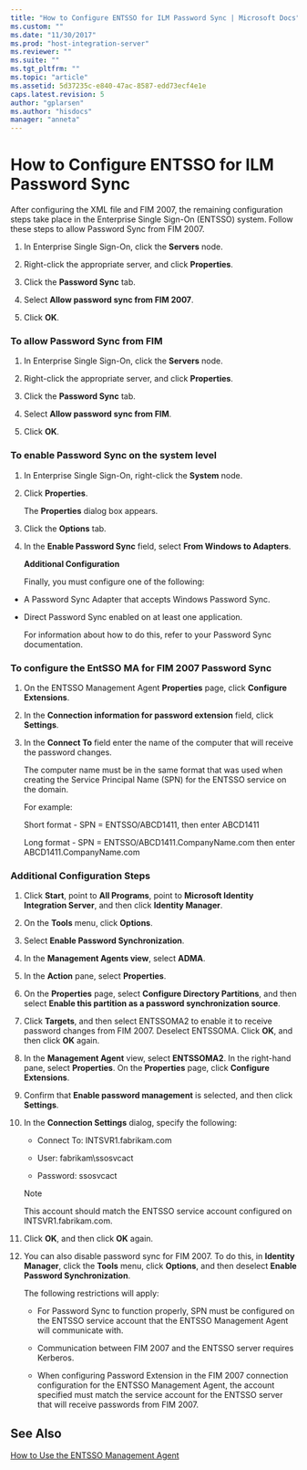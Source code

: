 ```yaml
---
title: "How to Configure ENTSSO for ILM Password Sync | Microsoft Docs"
ms.custom: ""
ms.date: "11/30/2017"
ms.prod: "host-integration-server"
ms.reviewer: ""
ms.suite: ""
ms.tgt_pltfrm: ""
ms.topic: "article"
ms.assetid: 5d37235c-e840-47ac-8587-edd73ecf4e1e
caps.latest.revision: 5
author: "gplarsen"
ms.author: "hisdocs"
manager: "anneta"
---
```

# How to Configure ENTSSO for ILM Password Sync
After configuring the XML file and FIM 2007, the remaining configuration steps take place in the Enterprise Single Sign-On (ENTSSO) system. Follow these steps to allow Password Sync from FIM 2007.  
  
1.  In Enterprise Single Sign-On, click the **Servers** node.  
  
2.  Right-click the appropriate server, and click **Properties**.  
  
3.  Click the **Password Sync** tab.  
  
4.  Select **Allow password sync from FIM 2007**.  
  
5.  Click **OK**.  
  
### To allow Password Sync from FIM  
  
1.  In Enterprise Single Sign-On, click the **Servers** node.  
  
2.  Right-click the appropriate server, and click **Properties**.  
  
3.  Click the **Password Sync** tab.  
  
4.  Select **Allow password sync from FIM**.  
  
5.  Click **OK**.  
  
### To enable Password Sync on the system level  
  
1. In Enterprise Single Sign-On, right-click the **System** node.  
  
2. Click **Properties**.  
  
    The **Properties** dialog box appears.  
  
3. Click the **Options** tab.  
  
4. In the **Enable Password Sync** field, select **From Windows to Adapters**.  
  
   **Additional Configuration**  
  
   Finally, you must configure one of the following:  
  
- A Password Sync Adapter that accepts Windows Password Sync.  
  
- Direct Password Sync enabled on at least one application.  
  
  For information about how to do this, refer to your Password Sync documentation.  
  
### To configure the EntSSO MA for FIM 2007 Password Sync  
  
1.  On the ENTSSO Management Agent **Properties** page, click **Configure Extensions**.  
  
2.  In the **Connection information for password extension** field, click **Settings**.  
  
3.  In the **Connect To** field enter the name of the computer that will receive the password changes.  
  
     The computer name must be in the same format that was used when creating the Service Principal Name (SPN) for the ENTSSO service on the domain.  
  
     For example:  
  
     Short format - SPN = ENTSSO/ABCD1411, then enter ABCD1411  
  
     Long format - SPN = ENTSSO/ABCD1411.CompanyName.com then enter ABCD1411.CompanyName.com  
  
### Additional Configuration Steps  
  
1.  Click **Start**, point to **All Programs**, point to **Microsoft Identity Integration Server**, and then click **Identity Manager**.  
  
2.  On the **Tools** menu, click **Options**.  
  
3.  Select **Enable Password Synchronization**.  
  
4.  In the **Management Agents view**, select **ADMA**.  
  
5.  In the **Action** pane, select **Properties**.  
  
6.  On the **Properties** page, select **Configure Directory Partitions**, and then select **Enable this partition as a password synchronization source**.  
  
7.  Click **Targets**, and then select ENTSSOMA2 to enable it to receive password changes from FIM 2007. Deselect ENTSSOMA. Click **OK**, and then click **OK** again.  
  
8.  In the **Management Agent** view, select **ENTSSOMA2**. In the right-hand pane, select **Properties**. On the **Properties** page, click **Configure Extensions**.  
  
9. Confirm that **Enable password management** is selected, and then click **Settings**.  
  
10. In the **Connection Settings** dialog, specify the following:  
  
    -   Connect To: INTSVR1.fabrikam.com  
  
    -   User: fabrikam\ssosvcact  
  
    -   Password: ssosvcact  
  
    > [!NOTE]
    >  This account should match the ENTSSO service account configured on INTSVR1.fabrikam.com.  
  
11. Click **OK**, and then click **OK** again.  
  
12. You can also disable password sync for FIM 2007. To do this, in **Identity Manager**, click the **Tools** menu, click **Options**, and then deselect **Enable Password Synchronization**.  
  
     The following restrictions will apply:  
  
    -   For Password Sync to function properly, SPN must be configured on the ENTSSO service account that the ENTSSO Management Agent will communicate with.  
  
    -   Communication between FIM 2007 and the ENTSSO server requires Kerberos.  
  
    -   When configuring Password Extension in the FIM 2007 connection configuration for the ENTSSO Management Agent, the account specified must match the service account for the ENTSSO server that will receive passwords from FIM 2007.  
  
## See Also  
 [How to Use the ENTSSO Management Agent](../esso/how-to-use-the-entsso-management-agent.md)
